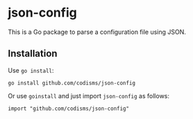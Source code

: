 json-config
=======

This is a Go package to parse a configuration file using JSON.

Installation
------------

Use `go install`:

    go install github.com/codisms/json-config

Or use `goinstall` and just import `json-config` as follows:

    import "github.com/codisms/json-config"

